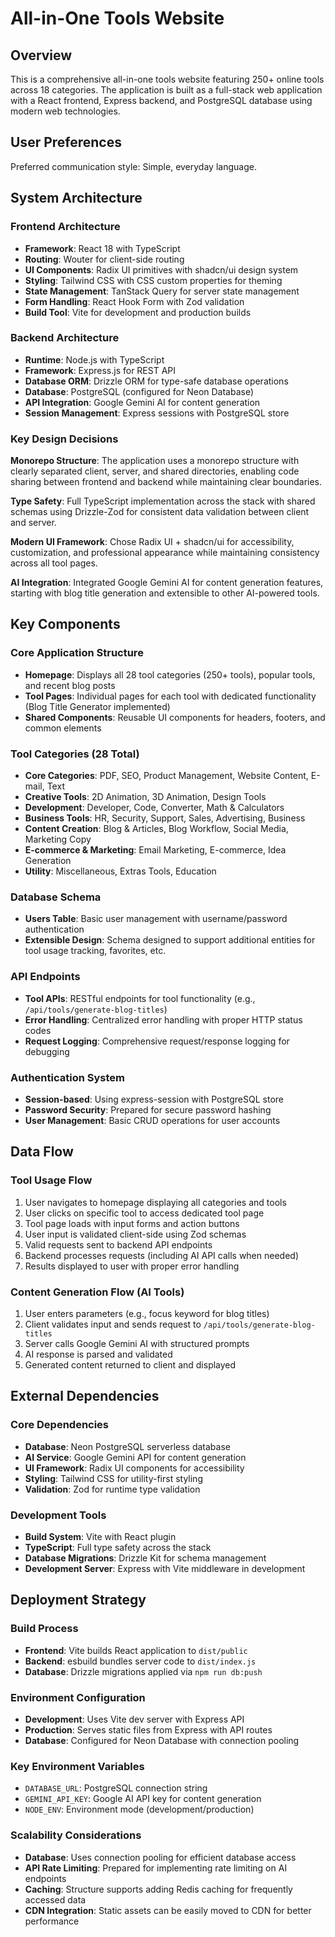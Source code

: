 # All-in-One Tools Website

## Overview

This is a comprehensive all-in-one tools website featuring 250+ online tools across 18 categories. The application is built as a full-stack web application with a React frontend, Express backend, and PostgreSQL database using modern web technologies.

## User Preferences

Preferred communication style: Simple, everyday language.

## System Architecture

### Frontend Architecture
- **Framework**: React 18 with TypeScript
- **Routing**: Wouter for client-side routing
- **UI Components**: Radix UI primitives with shadcn/ui design system
- **Styling**: Tailwind CSS with CSS custom properties for theming
- **State Management**: TanStack Query for server state management
- **Form Handling**: React Hook Form with Zod validation
- **Build Tool**: Vite for development and production builds

### Backend Architecture
- **Runtime**: Node.js with TypeScript
- **Framework**: Express.js for REST API
- **Database ORM**: Drizzle ORM for type-safe database operations
- **Database**: PostgreSQL (configured for Neon Database)
- **API Integration**: Google Gemini AI for content generation
- **Session Management**: Express sessions with PostgreSQL store

### Key Design Decisions

**Monorepo Structure**: The application uses a monorepo structure with clearly separated client, server, and shared directories, enabling code sharing between frontend and backend while maintaining clear boundaries.

**Type Safety**: Full TypeScript implementation across the stack with shared schemas using Drizzle-Zod for consistent data validation between client and server.

**Modern UI Framework**: Chose Radix UI + shadcn/ui for accessibility, customization, and professional appearance while maintaining consistency across all tool pages.

**AI Integration**: Integrated Google Gemini AI for content generation features, starting with blog title generation and extensible to other AI-powered tools.

## Key Components

### Core Application Structure
- **Homepage**: Displays all 28 tool categories (250+ tools), popular tools, and recent blog posts
- **Tool Pages**: Individual pages for each tool with dedicated functionality (Blog Title Generator implemented)
- **Shared Components**: Reusable UI components for headers, footers, and common elements

### Tool Categories (28 Total)
- **Core Categories**: PDF, SEO, Product Management, Website Content, E-mail, Text
- **Creative Tools**: 2D Animation, 3D Animation, Design Tools
- **Development**: Developer, Code, Converter, Math & Calculators 
- **Business Tools**: HR, Security, Support, Sales, Advertising, Business
- **Content Creation**: Blog & Articles, Blog Workflow, Social Media, Marketing Copy
- **E-commerce & Marketing**: Email Marketing, E-commerce, Idea Generation
- **Utility**: Miscellaneous, Extras Tools, Education

### Database Schema
- **Users Table**: Basic user management with username/password authentication
- **Extensible Design**: Schema designed to support additional entities for tool usage tracking, favorites, etc.

### API Endpoints
- **Tool APIs**: RESTful endpoints for tool functionality (e.g., `/api/tools/generate-blog-titles`)
- **Error Handling**: Centralized error handling with proper HTTP status codes
- **Request Logging**: Comprehensive request/response logging for debugging

### Authentication System
- **Session-based**: Using express-session with PostgreSQL store
- **Password Security**: Prepared for secure password hashing
- **User Management**: Basic CRUD operations for user accounts

## Data Flow

### Tool Usage Flow
1. User navigates to homepage displaying all categories and tools
2. User clicks on specific tool to access dedicated tool page
3. Tool page loads with input forms and action buttons
4. User input is validated client-side using Zod schemas
5. Valid requests sent to backend API endpoints
6. Backend processes requests (including AI API calls when needed)
7. Results displayed to user with proper error handling

### Content Generation Flow (AI Tools)
1. User enters parameters (e.g., focus keyword for blog titles)
2. Client validates input and sends request to `/api/tools/generate-blog-titles`
3. Server calls Google Gemini AI with structured prompts
4. AI response is parsed and validated
5. Generated content returned to client and displayed

## External Dependencies

### Core Dependencies
- **Database**: Neon PostgreSQL serverless database
- **AI Service**: Google Gemini API for content generation
- **UI Framework**: Radix UI components for accessibility
- **Styling**: Tailwind CSS for utility-first styling
- **Validation**: Zod for runtime type validation

### Development Tools
- **Build System**: Vite with React plugin
- **TypeScript**: Full type safety across the stack
- **Database Migrations**: Drizzle Kit for schema management
- **Development Server**: Express with Vite middleware in development

## Deployment Strategy

### Build Process
- **Frontend**: Vite builds React application to `dist/public`
- **Backend**: esbuild bundles server code to `dist/index.js`
- **Database**: Drizzle migrations applied via `npm run db:push`

### Environment Configuration
- **Development**: Uses Vite dev server with Express API
- **Production**: Serves static files from Express with API routes
- **Database**: Configured for Neon Database with connection pooling

### Key Environment Variables
- `DATABASE_URL`: PostgreSQL connection string
- `GEMINI_API_KEY`: Google AI API key for content generation
- `NODE_ENV`: Environment mode (development/production)

### Scalability Considerations
- **Database**: Uses connection pooling for efficient database access
- **API Rate Limiting**: Prepared for implementing rate limiting on AI endpoints
- **Caching**: Structure supports adding Redis caching for frequently accessed data
- **CDN Integration**: Static assets can be easily moved to CDN for better performance